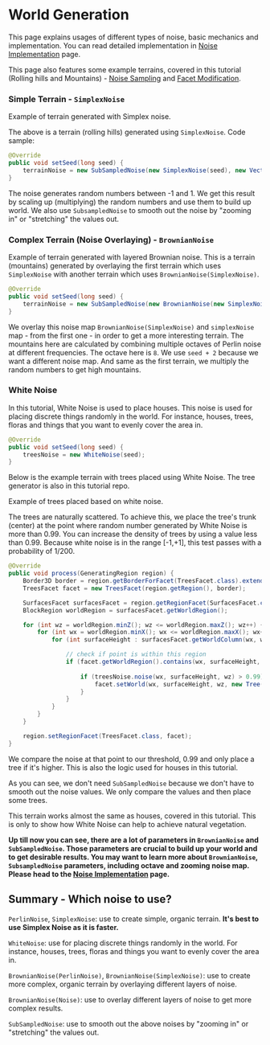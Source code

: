 # World Generation

This page explains usages of different types of noise, basic mechanics and implementation. You can read detailed implementation in [Noise Implementation](topics/noise-implementation.md) page. 

This page also features some example terrains, covered in this tutorial (Rolling hills and Mountains) - [Noise Sampling](tutorial/03_Noise-Sampling.md) and [Facet Modification](tutorial/04_Facet-Modification.md). 

### Simple Terrain - `SimplexNoise`

<fig src="_media/img/worldgen-simplex.png" alt="Simplex noise">Example of terrain generated with Simplex noise.</fig>

The above is a terrain (rolling hills) generated using `SimplexNoise`. Code sample:
```java
@Override
public void setSeed(long seed) {
    terrainNoise = new SubSampledNoise(new SimplexNoise(seed), new Vector2f(0.01f, 0.01f), 1);
}
```
The noise generates random numbers between -1 and 1. We get this result by scaling up (multiplying) the random numbers and use them  to build up world. We also use `SubsampledNoise` to smooth out the noise by "zooming in" or "stretching" the values out.

### Complex Terrain (Noise Overlaying) - `BrownianNoise`

<fig src="_media/img/worldgen-brownian.png" alt="Simplex noise">Example of terrain generated with layered Brownian noise.</fig>
This is a terrain (mountains) generated by overlaying the first terrain which uses `SimplexNoise` with another terrain which uses `BrownianNoise(SimplexNoise)`.

```java
@Override
public void setSeed(long seed) {
    terrainNoise = new SubSampledNoise(new BrownianNoise(new SimplexNoise(seed + 2), 8), new Vector2f(0.001f, 0.001f), 1);
}
```

We overlay this noise map `BrownianNoise(SimplexNoise)` and `simplexNoise` map - from the first one - in order to get a more interesting terrain.
The mountains here are calculated by combining multiple octaves of Perlin noise at different frequencies. The octave here is `8`.
We use `seed + 2` because we want a different noise map. And same as the first terrain, we multiply the random numbers to get high mountains.

### White Noise

In this tutorial, White Noise is used to place houses. 
This noise is used for placing discrete things randomly in the world. For instance, houses, trees, floras and things that you want to evenly cover the area in.

```java
@Override
public void setSeed(long seed) {
    treesNoise = new WhiteNoise(seed);
}
```
Below is the example terrain with trees placed using White Noise. The tree generator is also in this tutorial repo.

<fig src="_media/img/worldgen-whitenoise.png" alt="White noise">Example of trees placed based on white noise.</fig>

The trees are naturally scattered. To achieve this, we place the tree's trunk (center) at the point where random number generated by White Noise is more than 0.99. You can increase the density of trees by using a value less than 0.99. Because white noise is in the range [-1,+1], this test passes with a probability of 1/200.

```java
@Override
public void process(GeneratingRegion region) {
    Border3D border = region.getBorderForFacet(TreesFacet.class).extendBy(0, 7, 1);
    TreesFacet facet = new TreesFacet(region.getRegion(), border);

    SurfacesFacet surfacesFacet = region.getRegionFacet(SurfacesFacet.class);
    BlockRegion worldRegion = surfacesFacet.getWorldRegion();

    for (int wz = worldRegion.minZ(); wz <= worldRegion.maxZ(); wz++) {
        for (int wx = worldRegion.minX(); wx <= worldRegion.maxX(); wx++) {
            for (int surfaceHeight : surfacesFacet.getWorldColumn(wx, wz)) {

                // check if point is within this region
                if (facet.getWorldRegion().contains(wx, surfaceHeight, wz)) {
                
                    if (treesNoise.noise(wx, surfaceHeight, wz) > 0.99) {
                        facet.setWorld(wx, surfaceHeight, wz, new Tree());
                    }
                }
            }
        }
    }

    region.setRegionFacet(TreesFacet.class, facet);
}
```
We compare the noise at that point to our threshold, 0.99 and only place a tree if it's higher. This is also the logic used for houses in this tutorial.

As you can see, we don't need `SubSampledNoise` because  we don't have to smooth out the noise values. We only compare the values and then place some trees.

This terrain works almost the same as houses, covered in this tutorial. This is only to show how White Noise can help to achieve natural vegetation.

**Up till now you can see, there are a lot of parameters in `BrownianNoise` and `SubSampledNoise`. Those parameters are crucial to build up your world and to get desirable results. You may want to learn more about `BrownianNoise`, `SubsampledNoise` parameters, including octave and zooming noise map. Please head to the [Noise Implementation](topics/noise-implementation.md) page.**

## Summary - Which noise to use?

`PerlinNoise`, `SimplexNoise`: use to create simple, organic terrain. **It's best to use Simplex Noise as it is faster.**

`WhiteNoise`: use for placing discrete things randomly in the world. For instance, houses, trees, floras and things you want to evenly cover the area in.

`BrownianNoise(PerlinNoise)`, `BrownianNoise(SimplexNoise)`: use to create more complex, organic terrain by overlaying different layers of noise.

`BrownianNoise(Noise)`: use to overlay different layers of noise to get more complex results.

`SubSampledNoise`: use to smooth out the above noises by "zooming in" or "stretching" the values out.